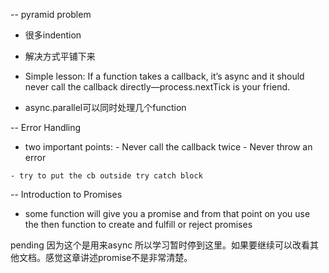 -- pyramid problem
  - 很多indention
  - 解决方式平铺下来 
  
  - Simple lesson: If a function takes a callback, it’s async and it should never call the callback directly—process.nextTick is your friend.
  
  - async.parallel可以同时处理几个function
  
-- Error Handling

   - two important points:
    - Never call the callback twice
    - Never throw an error
    
    - try to put the cb outside try catch block 
     
-- Introduction to Promises
   - some function will give you a promise and from that point on you use the then function to create and fulfill or reject promises
    
    
   pending 因为这个是用来async 所以学习暂时停到这里。如果要继续可以改看其他文档。感觉这章讲述promise不是非常清楚。  
    
    
